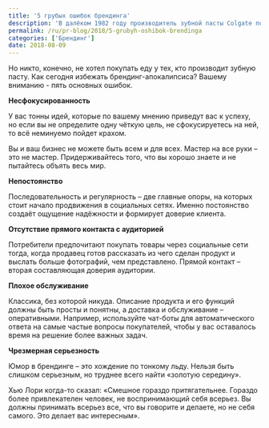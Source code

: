 ```yaml
---
title: '5 грубых ошибок брендинга'
description: 'В далёком 1982 году производитель зубной пасты Colgate пошёл на поводу у моды на замороженную еду и выпустил свою линейку продуктов Colgate Kitchen Entrees. Уповая на лидерство в своём сегменте и известность имени, компания была уверенна, что дела «пойдут в гору». Но никто, конечно, не хотел покупать еду у тех, кто производит зубную пасту. Как сегодня избежать'
permalink: /ru/pr-blog/2018/5-grubyh-oshibok-brendinga
categories: ['Брендинг']
date: 2018-08-09
---
```

<p>Но никто, конечно, не хотел покупать еду у тех, кто производит зубную пасту. Как сегодня избежать брендинг-апокалипсиса? Вашему вниманию - пять основных ошибок.</p>
<p><strong>Несфокусированность </strong></p>
<p>У вас тонны идей, которые по вашему мнению приведут вас к успеху, но если вы не определите одну чёткую цель, не сфокусируетесь на ней, то всё неминуемо пойдет крахом.</p>
<p>Вы и ваш бизнес не можете быть всем и для всех. Мастер на все руки &ndash; это не мастер. Придерживайтесь того, что вы хорошо знаете и не пытайтесь объять весь мир.</p>
<p><strong>Непостоянство </strong></p>
<p>Последовательность и регулярность &ndash; две главные опоры, на которых стоит начало продвижения в социальных сетях. Именно постоянство создаёт ощущение надёжности и формирует доверие клиента.</p>
<p><strong>Отсутствие прямого контакта с аудиторией </strong></p>
<p>Потребители предпочитают покупать товары через социальные сети тогда, когда продавец готов рассказать из чего сделан продукт и выслать больше фотографий, чем представлено. Прямой контакт &ndash; вторая составляющая доверия аудитории.</p>
<p><strong>Плохое обслуживание</strong></p>
<p>Классика, без которой никуда. Описание продукта и его функций должны быть просты и понятны, а доставка и обслуживание &ndash; оперативными. Например, используйте чат-боты для автоматического ответа на самые частые вопросы покупателей, чтобы у вас оставалось время на решение более важных задач.</p>
<p><strong>Чрезмерная серьезность </strong></p>
<p>Юмор в брендинге &ndash; это хождение по тонкому льду. Нельзя быть слишком серьезным, но труднее всего найти &laquo;золотую середину&raquo;.</p>
<p>Хью Лори когда-то сказал: &laquo;Смешное гораздо притягательнее. Гораздо более привлекателен человек, не воспринимающий себя всерьез. Вы должны принимать всерьез все, что вы говорите и делаете, но не себя самого. Это делает вас интересным&raquo;.</p>
